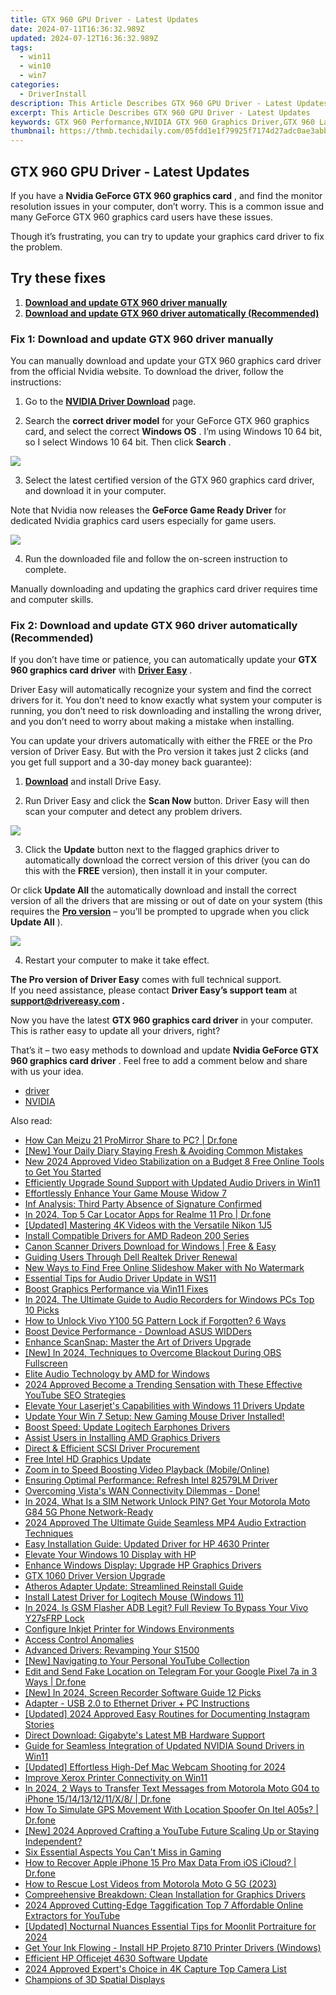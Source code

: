 ```yaml
---
title: GTX 960 GPU Driver - Latest Updates
date: 2024-07-11T16:36:32.989Z
updated: 2024-07-12T16:36:32.989Z
tags:
  - win11
  - win10
  - win7
categories:
  - DriverInstall
description: This Article Describes GTX 960 GPU Driver - Latest Updates
excerpt: This Article Describes GTX 960 GPU Driver - Latest Updates
keywords: GTX 960 Performance,NVIDIA GTX 960 Graphics Driver,GTX 960 Latest Beta Drivers,GTX 960 GPU Updates Guide,GTX 960 Overclocking Drivers,GTX 960 Stability & Compatibility Updates,gtx 960 gpu driver latest updates
thumbnail: https://thmb.techidaily.com/05fdd1e1f79925f7174d27adc0ae3abbe1009fc921370376e92e90f7d158bcf8.jpg
---
```


## GTX 960 GPU Driver - Latest Updates

 If you have a **Nvidia GeForce GTX 960 graphics card** , and find the monitor resolution issues in your computer, don’t worry. This is a common issue and many GeForce GTX 960 graphics card users have these issues.

 Though it’s frustrating, you can try to update your graphics card driver to fix the problem.

## Try these fixes

1. **[Download and update GTX 960 driver manually](#Fix1)**
2. **[Download and update GTX 960 driver automatically (Recommended)](#Fix2)**

### Fix 1: Download and update GTX 960 driver manually

 You can manually download and update your GTX 960 graphics card driver from the official Nvidia website. To download the driver, follow the instructions:

 1) Go to the **[NVIDIA Driver Download](https://tools.techidaily.com/drivereasy/download/)**  page.

 2) Search the **correct driver model** for your GeForce GTX 960 graphics card, and select the correct **Windows OS** . I’m using Windows 10 64 bit, so I select Windows 10 64 bit. Then click **Search** .

![](https://images.drivereasy.com/wp-content/uploads/2018/05/img_5b06336c9fb25.jpg)

 3) Select the latest certified version of the GTX 960 graphics card driver, and download it in your computer.

 Note that Nvidia now releases the **GeForce Game Ready Driver** for dedicated Nvidia graphics card users especially for game users.

![](https://images.drivereasy.com/wp-content/uploads/2018/05/img_5b063391ae56b.jpg)

 4) Run the downloaded file and follow the on-screen instruction to complete.

 Manually downloading and updating the graphics card driver requires time and computer skills.

### Fix 2: Download and update GTX 960 driver automatically (Recommended)

 If you don’t have time or patience, you can automatically update your **GTX 960 graphics card driver** with **[Driver Easy](https://tools.techidaily.com/drivereasy/download/)**  .

 Driver Easy will automatically recognize your system and find the correct drivers for it. You don’t need to know exactly what system your computer is running, you don’t need to risk downloading and installing the wrong driver, and you don’t need to worry about making a mistake when installing.

 You can update your drivers automatically with either the FREE or the Pro version of Driver Easy. But with the Pro version it takes just 2 clicks (and you get full support and a 30-day money back guarantee):

 1) **[Download](https://tools.techidaily.com/drivereasy/download/)**  and install Drive Easy.

 2) Run Driver Easy and click the **Scan Now** button. Driver Easy will then scan your computer and detect any problem drivers.

![](https://images.drivereasy.com/wp-content/uploads/2020/07/image-357.png)

 3) Click the **Update** button next to the flagged graphics driver to automatically download the correct version of this driver (you can do this with the **FREE** version), then install it in your computer.

 Or click **Update All** the automatically download and install the correct version of all the drivers that are missing or out of date on your system (this requires the [**Pro version**](https://tools.techidaily.com/drivereasy/download/) – you’ll be prompted to upgrade when you click **Update All** ).

![](https://images.drivereasy.com/wp-content/uploads/2020/07/2020-07-31_18-08-52.jpg)

4) Restart your computer to make it take effect.

**The Pro version of Driver Easy** comes with full technical support.  
 If you need assistance, please contact **Driver Easy’s support team** at **[support@drivereasy.com](mailto:support@drivereasy.com) .**

 Now you have the latest **GTX 960 graphics card driver** in your computer. This is rather easy to update all your drivers, right?

 That’s it – two easy methods to download and update **Nvidia GeForce GTX 960 graphics card driver** . Feel free to add a comment below and share with us your idea.

* [driver](https://tools.techidaily.com/drivereasy/download/)
* [NVIDIA](https://tools.techidaily.com/drivereasy/download/)

<ins class="adsbygoogle"
     style="display:block"
     data-ad-format="autorelaxed"
     data-ad-client="ca-pub-7571918770474297"
     data-ad-slot="1223367746"></ins>



<ins class="adsbygoogle"
     style="display:block"
     data-ad-client="ca-pub-7571918770474297"
     data-ad-slot="8358498916"
     data-ad-format="auto"
     data-full-width-responsive="true"></ins>

<span class="atpl-alsoreadstyle">Also read:</span>
<div><ul>
<li><a href="https://screen-mirror.techidaily.com/how-can-meizu-21-promirror-share-to-pc-drfone-by-drfone-android/"><u>How Can Meizu 21 ProMirror Share to PC? | Dr.fone</u></a></li>
<li><a href="https://facebook-video-footage.techidaily.com/new-your-daily-diary-staying-fresh-and-avoiding-common-mistakes/"><u>[New] Your Daily Diary  Staying Fresh & Avoiding Common Mistakes</u></a></li>
<li><a href="https://ai-video-tools.techidaily.com/new-2024-approved-video-stabilization-on-a-budget-8-free-online-tools-to-get-you-started/"><u>New 2024 Approved Video Stabilization on a Budget 8 Free Online Tools to Get You Started</u></a></li>
<li><a href="https://driver-install.techidaily.com/efficiently-upgrade-sound-support-with-updated-audio-drivers-in-win11/"><u>Efficiently Upgrade Sound Support with Updated Audio Drivers in Win11</u></a></li>
<li><a href="https://driver-install.techidaily.com/effortlessly-enhance-your-game-mouse-widow-7/"><u>Effortlessly Enhance Your Game Mouse Widow 7</u></a></li>
<li><a href="https://driver-install.techidaily.com/inf-analysis-third-party-absence-of-signature-confirmed/"><u>Inf Analysis: Third Party Absence of Signature Confirmed</u></a></li>
<li><a href="https://android-location-track.techidaily.com/in-2024-top-5-car-locator-apps-for-realme-11-pro-drfone-by-drfone-virtual-android/"><u>In 2024, Top 5 Car Locator Apps for Realme 11 Pro | Dr.fone</u></a></li>
<li><a href="https://article-tips.techidaily.com/updated-mastering-4k-videos-with-the-versatile-nikon-1j5/"><u>[Updated] Mastering 4K Videos with the Versatile Nikon 1J5</u></a></li>
<li><a href="https://driver-install.techidaily.com/install-compatible-drivers-for-amd-radeon-200-series/"><u>Install Compatible Drivers for AMD Radeon 200 Series</u></a></li>
<li><a href="https://driver-install.techidaily.com/canon-scanner-drivers-download-for-windows-free-and-easy/"><u>Canon Scanner Drivers Download for Windows | Free & Easy</u></a></li>
<li><a href="https://driver-install.techidaily.com/guiding-users-through-dell-realtek-driver-renewal/"><u>Guiding Users Through Dell Realtek Driver Renewal</u></a></li>
<li><a href="https://ai-video-editing.techidaily.com/new-ways-to-find-free-online-slideshow-maker-with-no-watermark/"><u>New Ways to Find Free Online Slideshow Maker with No Watermark</u></a></li>
<li><a href="https://driver-install.techidaily.com/essential-tips-for-audio-driver-update-in-ws11/"><u>Essential Tips for Audio Driver Update in WS11</u></a></li>
<li><a href="https://driver-install.techidaily.com/boost-graphics-performance-via-win11-fixes/"><u>Boost Graphics Performance via Win11 Fixes</u></a></li>
<li><a href="https://sound-optimizing.techidaily.com/in-2024-the-ultimate-guide-to-audio-recorders-for-windows-pcs-top-10-picks/"><u>In 2024, The Ultimate Guide to Audio Recorders for Windows PCs Top 10 Picks</u></a></li>
<li><a href="https://unlock-android.techidaily.com/how-to-unlock-vivo-y100-5g-pattern-lock-if-forgotten-6-ways-by-drfone-android/"><u>How to Unlock Vivo Y100 5G Pattern Lock if Forgotten? 6 Ways</u></a></li>
<li><a href="https://driver-install.techidaily.com/boost-device-performance-download-asus-widders/"><u>Boost Device Performance - Download ASUS WIDDers</u></a></li>
<li><a href="https://driver-install.techidaily.com/enhance-scansnap-master-the-art-of-drivers-upgrade/"><u>Enhance ScanSnap: Master the Art of Drivers Upgrade</u></a></li>
<li><a href="https://desktop-recording.techidaily.com/new-in-2024-techniques-to-overcome-blackout-during-obs-fullscreen/"><u>[New] In 2024, Techniques to Overcome Blackout During OBS Fullscreen</u></a></li>
<li><a href="https://driver-install.techidaily.com/elite-audio-technology-by-amd-for-windows/"><u>Elite Audio Technology by AMD for Windows</u></a></li>
<li><a href="https://youtube-videos.techidaily.com/2024-approved-become-a-trending-sensation-with-these-effective-youtube-seo-strategies/"><u>2024 Approved  Become a Trending Sensation with These Effective YouTube SEO Strategies</u></a></li>
<li><a href="https://driver-install.techidaily.com/elevate-your-laserjets-capabilities-with-windows-11-drivers-update/"><u>Elevate Your Laserjet's Capabilities with Windows 11 Drivers Update</u></a></li>
<li><a href="https://driver-install.techidaily.com/1720063646000-update-your-win-7-setup-new-gaming-mouse-driver-installed/"><u>Update Your Win 7 Setup: New Gaming Mouse Driver Installed!</u></a></li>
<li><a href="https://driver-install.techidaily.com/boost-speed-update-logitech-earphones-drivers/"><u>Boost Speed: Update Logitech Earphones Drivers</u></a></li>
<li><a href="https://driver-install.techidaily.com/assist-users-in-installing-amd-graphics-drivers/"><u>Assist Users in Installing AMD Graphics Drivers</u></a></li>
<li><a href="https://driver-install.techidaily.com/direct-and-efficient-scsi-driver-procurement/"><u>Direct & Efficient SCSI Driver Procurement</u></a></li>
<li><a href="https://driver-install.techidaily.com/free-intel-hd-graphics-update/"><u>Free Intel HD Graphics Update</u></a></li>
<li><a href="https://instagram-clips.techidaily.com/zoom-in-to-speed-boosting-video-playback-mobileonline/"><u>Zoom in to Speed  Boosting Video Playback (Mobile/Online)</u></a></li>
<li><a href="https://driver-install.techidaily.com/ensuring-optimal-performance-refresh-intel-82579lm-driver/"><u>Ensuring Optimal Performance: Refresh Intel 82579LM Driver</u></a></li>
<li><a href="https://driver-install.techidaily.com/1720063439140-overcoming-vistas-wan-connectivity-dilemmas-done/"><u>Overcoming Vista's WAN Connectivity Dilemmas - Done!</u></a></li>
<li><a href="https://sim-unlock.techidaily.com/in-2024-what-is-a-sim-network-unlock-pin-get-your-motorola-moto-g84-5g-phone-network-ready-by-drfone-android/"><u>In 2024, What Is a SIM Network Unlock PIN? Get Your Motorola Moto G84 5G Phone Network-Ready</u></a></li>
<li><a href="https://sound-tweaking.techidaily.com/2024-approved-the-ultimate-guide-seamless-mp4-audio-extraction-techniques/"><u>2024 Approved The Ultimate Guide Seamless MP4 Audio Extraction Techniques</u></a></li>
<li><a href="https://driver-install.techidaily.com/easy-installation-guide-updated-driver-for-hp-4630-printer/"><u>Easy Installation Guide: Updated Driver for HP 4630 Printer</u></a></li>
<li><a href="https://driver-install.techidaily.com/elevate-your-windows-10-display-with-hp/"><u>Elevate Your Windows 10 Display with HP</u></a></li>
<li><a href="https://driver-install.techidaily.com/enhance-windows-display-upgrade-hp-graphics-drivers/"><u>Enhance Windows Display: Upgrade HP Graphics Drivers</u></a></li>
<li><a href="https://driver-install.techidaily.com/gtx-1060-driver-version-upgrade/"><u>GTX 1060 Driver Version Upgrade</u></a></li>
<li><a href="https://driver-install.techidaily.com/atheros-adapter-update-streamlined-reinstall-guide/"><u>Atheros Adapter Update: Streamlined Reinstall Guide</u></a></li>
<li><a href="https://driver-install.techidaily.com/install-latest-driver-for-logitech-mouse-windows-11/"><u>Install Latest Driver for Logitech Mouse (Windows 11)</u></a></li>
<li><a href="https://bypass-frp.techidaily.com/in-2024-is-gsm-flasher-adb-legit-full-review-to-bypass-your-vivo-y27sfrp-lock-by-drfone-android/"><u>In 2024, Is GSM Flasher ADB Legit? Full Review To Bypass Your Vivo Y27sFRP Lock</u></a></li>
<li><a href="https://driver-install.techidaily.com/configure-inkjet-printer-for-windows-environments/"><u>Configure Inkjet Printer for Windows Environments</u></a></li>
<li><a href="https://driver-install.techidaily.com/access-control-anomalies/"><u>Access Control Anomalies</u></a></li>
<li><a href="https://driver-install.techidaily.com/advanced-drivers-revamping-your-s1500/"><u>Advanced Drivers: Revamping Your S1500</u></a></li>
<li><a href="https://youtube-help.techidaily.com/new-navigating-to-your-personal-youtube-collection/"><u>[New] Navigating to Your Personal YouTube Collection</u></a></li>
<li><a href="https://location-social.techidaily.com/edit-and-send-fake-location-on-telegram-for-your-google-pixel-7a-in-3-ways-drfone-by-drfone-virtual-android/"><u>Edit and Send Fake Location on Telegram For your Google Pixel 7a in 3 Ways | Dr.fone</u></a></li>
<li><a href="https://digital-screen-recording.techidaily.com/new-in-2024-screen-recorder-software-guide-12-picks/"><u>[New] In 2024, Screen Recorder Software Guide  12 Picks</u></a></li>
<li><a href="https://driver-install.techidaily.com/adapter-usb-20-to-ethernet-driver-plus-pc-instructions/"><u>Adapter - USB 2.0 to Ethernet Driver + PC Instructions</u></a></li>
<li><a href="https://instagram-clips.techidaily.com/updated-2024-approved-easy-routines-for-documenting-instagram-stories/"><u>[Updated] 2024 Approved  Easy Routines for Documenting Instagram Stories</u></a></li>
<li><a href="https://driver-install.techidaily.com/direct-download-gigabytes-latest-mb-hardware-support/"><u>Direct Download: Gigabyte's Latest MB Hardware Support</u></a></li>
<li><a href="https://driver-install.techidaily.com/guide-for-seamless-integration-of-updated-nvidia-sound-drivers-in-win11/"><u>Guide for Seamless Integration of Updated NVIDIA Sound Drivers in Win11</u></a></li>
<li><a href="https://screen-mirroring-recording.techidaily.com/updated-effortless-high-def-mac-webcam-shooting-for-2024/"><u>[Updated] Effortless High-Def Mac Webcam Shooting for 2024</u></a></li>
<li><a href="https://driver-install.techidaily.com/improve-xerox-printer-connectivity-on-win11/"><u>Improve Xerox Printer Connectivity on Win11</u></a></li>
<li><a href="https://android-transfer.techidaily.com/in-2024-2-ways-to-transfer-text-messages-from-motorola-moto-g04-to-iphone-1514131211x8-drfone-by-drfone-transfer-from-android-transfer-from-android/"><u>In 2024, 2 Ways to Transfer Text Messages from Motorola Moto G04 to iPhone 15/14/13/12/11/X/8/ | Dr.fone</u></a></li>
<li><a href="https://fake-location.techidaily.com/how-to-simulate-gps-movement-with-location-spoofer-on-itel-a05s-drfone-by-drfone-virtual-android/"><u>How To Simulate GPS Movement With Location Spoofer On Itel A05s? | Dr.fone</u></a></li>
<li><a href="https://youtube-web.techidaily.com/024-approved-crafting-a-youtube-future-scaling-up-or-staying-independent/"><u>[New] 2024 Approved  Crafting a YouTube Future  Scaling Up or Staying Independent?</u></a></li>
<li><a href="https://games-able.techidaily.com/six-essential-aspects-you-cant-miss-in-gaming/"><u>Six Essential Aspects You Can't Miss in Gaming</u></a></li>
<li><a href="https://techidaily.com/how-to-recover-apple-iphone-15-pro-max-data-from-ios-icloud-drfone-by-drfone-ios-data-recovery-ios-data-recovery/"><u>How to Recover Apple iPhone 15 Pro Max Data From iOS iCloud? | Dr.fone</u></a></li>
<li><a href="https://blog-min.techidaily.com/how-to-rescue-lost-videos-from-motorola-moto-g-5g-2023-by-fonelab-android-recover-video/"><u>How to Rescue Lost Videos from Motorola Moto G 5G (2023)</u></a></li>
<li><a href="https://driver-install.techidaily.com/compreehensive-breakdown-clean-installation-for-graphics-drivers/"><u>Compreehensive Breakdown: Clean Installation for Graphics Drivers</u></a></li>
<li><a href="https://youtube-video-recordings.techidaily.com/2024-approved-cutting-edge-taggification-top-7-affordable-online-extractors-for-youtube/"><u>2024 Approved  Cutting-Edge Taggification  Top 7 Affordable Online Extractors for YouTube</u></a></li>
<li><a href="https://screen-sharing-recording.techidaily.com/updated-nocturnal-nuances-essential-tips-for-moonlit-portraiture-for-2024/"><u>[Updated] Nocturnal Nuances  Essential Tips for Moonlit Portraiture for 2024</u></a></li>
<li><a href="https://driver-install.techidaily.com/get-your-ink-flowing-install-hp-projeto-8710-printer-drivers-windows/"><u>Get Your Ink Flowing - Install HP Projeto 8710 Printer Drivers (Windows)</u></a></li>
<li><a href="https://driver-install.techidaily.com/efficient-hp-officejet-4630-software-update/"><u>Efficient HP Officejet 4630 Software Update</u></a></li>
<li><a href="https://fox-direct.techidaily.com/2024-approved-experts-choice-in-4k-capture-top-camera-list/"><u>2024 Approved  Expert's Choice in 4K Capture  Top Camera List</u></a></li>
<li><a href="https://extra-information.techidaily.com/champions-of-3d-spatial-displays/"><u>Champions of 3D Spatial Displays</u></a></li>
</ul></div>
